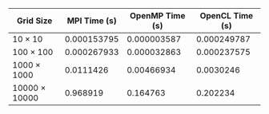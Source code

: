 | Grid Size      | MPI Time (s)      | OpenMP Time (s)   | OpenCL Time (s)   |
|----------------|-------------------|-------------------|-------------------|
| 10 × 10        | 0.000153795       | 0.000003587       | 0.000249787       |
| 100 × 100      | 0.000267933       | 0.000032863       | 0.000237575       |
| 1000 × 1000    | 0.0111426         | 0.00466934        | 0.0030246         |
| 10000 × 10000  | 0.968919          | 0.164763          | 0.202234          |

